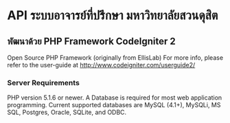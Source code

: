 # API ระบบอาจารย์ที่ปรึกษา มหาวิทยาลัยสวนดุสิต 

## พัฒนาด้วย PHP Framework CodeIgniter 2
Open Source PHP Framework (originally from EllisLab)
For more info, please refer to the user-guide at http://www.codeigniter.com/userguide2/

### Server Requirements
PHP version 5.1.6 or newer.
A Database is required for most web application programming. Current supported databases are MySQL (4.1+), MySQLi, MS SQL, Postgres, Oracle, SQLite, and ODBC.